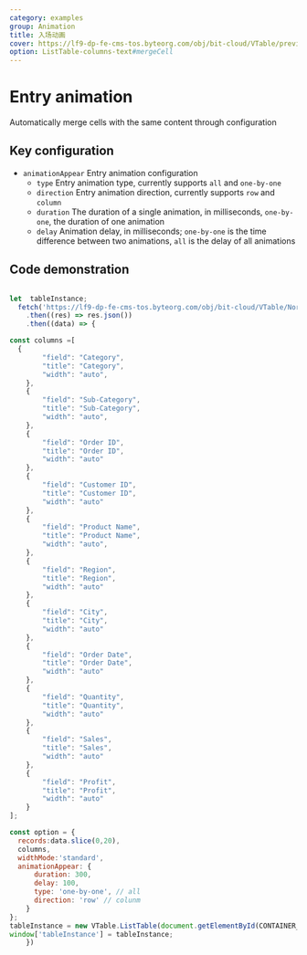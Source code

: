 ```yaml
---
category: examples
group: Animation
title: 入场动画
cover: https://lf9-dp-fe-cms-tos.byteorg.com/obj/bit-cloud/VTable/preview/appear-animation.gif
option: ListTable-columns-text#mergeCell
---
```


# Entry animation

Automatically merge cells with the same content through configuration

## Key configuration

- `animationAppear` Entry animation configuration
  - `type` Entry animation type, currently supports `all` and `one-by-one`
  - `direction` Entry animation direction, currently supports `row` and `column`
  - `duration` The duration of a single animation, in milliseconds, `one-by-one`, the duration of one animation
  - `delay` Animation delay, in milliseconds; `one-by-one` is the time difference between two animations, `all` is the delay of all animations

## Code demonstration

```javascript livedemo template=vtable

let  tableInstance;
  fetch('https://lf9-dp-fe-cms-tos.byteorg.com/obj/bit-cloud/VTable/North_American_Superstore_data100.json')
    .then((res) => res.json())
    .then((data) => {

const columns =[
  {
        "field": "Category",
        "title": "Category",
        "width": "auto",
    },
    {
        "field": "Sub-Category",
        "title": "Sub-Category",
        "width": "auto",
    },
    {
        "field": "Order ID",
        "title": "Order ID",
        "width": "auto"
    },
    {
        "field": "Customer ID",
        "title": "Customer ID",
        "width": "auto"
    },
    {
        "field": "Product Name",
        "title": "Product Name",
        "width": "auto",
    },
    {
        "field": "Region",
        "title": "Region",
        "width": "auto"
    },
    {
        "field": "City",
        "title": "City",
        "width": "auto"
    },
    {
        "field": "Order Date",
        "title": "Order Date",
        "width": "auto"
    },
    {
        "field": "Quantity",
        "title": "Quantity",
        "width": "auto"
    },
    {
        "field": "Sales",
        "title": "Sales",
        "width": "auto"
    },
    {
        "field": "Profit",
        "title": "Profit",
        "width": "auto"
    }
];

const option = {
  records:data.slice(0,20),
  columns,
  widthMode:'standard',
  animationAppear: {
      duration: 300,
      delay: 100,
      type: 'one-by-one', // all
      direction: 'row' // colunm
    }
};
tableInstance = new VTable.ListTable(document.getElementById(CONTAINER_ID),option);
window['tableInstance'] = tableInstance;
    })
```
